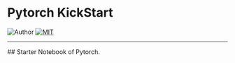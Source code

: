 # Pytorch KickStart
![Author](https://img.shields.io/badge/author-AIFahim-orange)
[![MIT](https://img.shields.io/badge/license-MIT-5eba00.svg)](https://github.com/AIFahim/Dhaka-AI-Others-Solution/blob/main/LICENSE)

<hr>
## Starter Notebook of Pytorch. 
